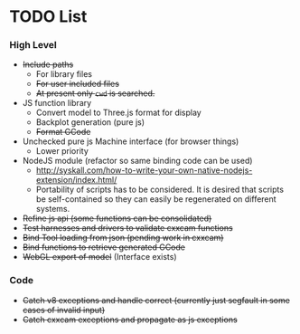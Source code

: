 # TODO List #

### High Level ###
 * ~~Include paths~~
    - For library files
    - ~~For user included files~~
    - ~~At present only `cwd` is searched.~~
 * JS function library
    - Convert model to Three.js format for display
    - Backplot generation (pure js)
    - ~~Format GCode~~
 * Unchecked pure js Machine interface (for browser things)
    - Lower priority
 * NodeJS module (refactor so same binding code can be used)
    - http://syskall.com/how-to-write-your-own-native-nodejs-extension/index.html/
    - Portability of scripts has to be considered. It is desired that scripts be self-contained so they can easily be regenerated on different systems.
 * ~~Refine js api (some functions can be consolidated)~~
 * ~~Test harnesses and drivers to validate cxxcam functions~~
 * ~~Bind Tool loading from json (pending work in cxxcam)~~
 * ~~Bind functions to retrieve generated GCode~~
 * ~~WebGL export of model~~ (Interface exists)

### Code ###
 * ~~Catch v8 exceptions and handle correct (currently just segfault in some cases of invalid input)~~
 * ~~Catch cxxcam exceptions and propagate as js exceptions~~
